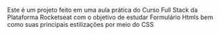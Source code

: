 Este é um projeto feito em uma aula prática do Curso Full Stack da Plataforma Rocketseat com o objetivo de estudar Formulário Htmls bem como suas principais estilizações por meio do CSS 
